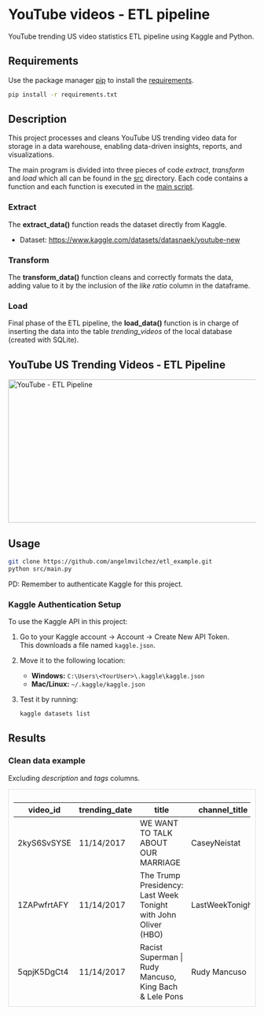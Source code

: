 # YouTube videos - ETL pipeline

YouTube trending US video statistics ETL pipeline using Kaggle and Python.

## Requirements

Use the package manager [pip](https://pip.pypa.io/en/stable/) to install the [requirements](/requirements.txt).

```bash
pip install -r requirements.txt
```

## Description

This project processes and cleans YouTube US trending video data for storage in a data warehouse, enabling data-driven insights, reports, and visualizations.

The main program is divided into three pieces of code _extract_, _transform_ and _load_ which all can be found in the [src](/src) directory. Each code contains a function and each function is executed in the [main script](/src/main.py).

### Extract
The **extract_data()** function reads the dataset directly from Kaggle.
- Dataset: https://www.kaggle.com/datasets/datasnaek/youtube-new

### Transform
The **transform_data()** function cleans and correctly formats the data, adding value to it by the inclusion of the _like ratio_ column in the dataframe.

### Load
Final phase of the ETL pipeline, the **load_data()** function is in charge of inserting the data into the table _trending_videos_ of the local database (created with SQLite). 

## YouTube US Trending Videos - ETL Pipeline
<img width="711" height="291" alt="YouTube - ETL Pipeline" src="https://github.com/user-attachments/assets/ac8d5ab5-95d5-4456-a5c6-8343de849d6c" />

## Usage

```bash
git clone https://github.com/angelmvilchez/etl_example.git
python src/main.py
```

PD: Remember to authenticate Kaggle for this project.

### Kaggle Authentication Setup

To use the Kaggle API in this project:

1. Go to your Kaggle account → Account → Create New API Token.  
   This downloads a file named `kaggle.json`.

2. Move it to the following location:
   - **Windows:** `C:\Users\<YourUser>\.kaggle\kaggle.json`
   - **Mac/Linux:** `~/.kaggle/kaggle.json`

3. Test it by running:
   ```bash
   kaggle datasets list
   ```

## Results

### Clean data example
Excluding _description_ and _tags_ columns.

<div style="max-height:420px; overflow:auto; border:1px solid #ddd; padding:10px;">

|video_id   |trending_date|title                                                                                                                                                                                                                                                                                                       |channel_title        |category_id|publish_time       |views                                                                                                                                                                                                                                                                                                                                                                                                                                                                                        |likes  |dislikes|comment_count|thumbnail_link|comments_disabled                             |ratings_disabled|video_error_or_removed|like_ratio|
|-----------|-------------|------------------------------------------------------------------------------------------------------------------------------------------------------------------------------------------------------------------------------------------------------------------------------------------------------------|---------------------|-----------|-------------------|---------------------------------------------------------------------------------------------------------------------------------------------------------------------------------------------------------------------------------------------------------------------------------------------------------------------------------------------------------------------------------------------------------------------------------------------------------------------------------------------|-------|--------|-------------|--------------|----------------------------------------------|----------------|----------------------|----------|
|2kyS6SvSYSE|11/14/2017   |WE WANT TO TALK ABOUT OUR MARRIAGE                                                                                                                                                                                                                                                                          |CaseyNeistat         |22         |11/13/2017 17:13   |748374                                                                                                                                                                                                                                                                                                                                                                                                                                                                                       |57527  |2966    |15954        |https://i.ytimg.com/vi/2kyS6SvSYSE/default.jpg|FALSE                                         |FALSE           |FALSE                 |0.9509695336650521|
|1ZAPwfrtAFY|11/14/2017   |The Trump Presidency: Last Week Tonight with John Oliver (HBO)                                                                                                                                                                                                                                              |LastWeekTonight      |24         |11/13/2017 7:30    |2418783                                                                                                                                                                                                                                                                                                                                                                                                                                                                                      |97185  |6146    |12703        |https://i.ytimg.com/vi/1ZAPwfrtAFY/default.jpg|FALSE                                         |FALSE           |FALSE                 |0.9405212375763323|
|5qpjK5DgCt4|11/14/2017   |Racist Superman &#124; Rudy Mancuso, King Bach & Lele Pons                                                                                                                                                                                                                                                       |Rudy Mancuso         |23         |11/12/2017 19:05   |3191434                                                                                                                                                                                                                                                                                                                                                                                                                                                                                      |146033 |5339    |8181         |https://i.ytimg.com/vi/5qpjK5DgCt4/default.jpg|FALSE                                         |FALSE           |FALSE                 |0.9647292762201728|
|puqaWrEC7tY|11/14/2017   |Nickelback Lyrics: Real or Fake?                                                                                                                                                                                                                                                                            |Good Mythical Morning|24         |11/13/2017 11:00   |343168                                                                                                                                                                                                                                                                                                                                                                                                                                                                                       |10172  |666     |2146         |https://i.ytimg.com/vi/puqaWrEC7tY/default.jpg|FALSE                                         |FALSE           |FALSE                 |0.938549548|


</div>
